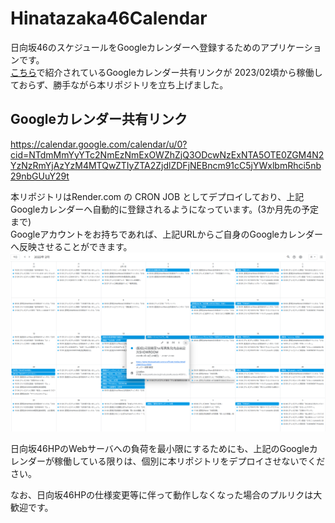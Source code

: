 # Hinatazaka46Calendar

日向坂46のスケジュールをGoogleカレンダーへ登録するためのアプリケーションです。  
[こちら](https://qiita.com/ddn/items/42def5fa721e531eecdb)で紹介されているGoogleカレンダー共有リンクが 2023/02頃から稼働しておらず、勝手ながら本リポジトリを立ち上げました。

## Googleカレンダー共有リンク

https://calendar.google.com/calendar/u/0?cid=NTdmMmYyYTc2NmEzNmExOWZhZjQ3ODcwNzExNTA5OTE0ZGM4N2YzNzRmYjAzYzM4MTQwZTIyZTA2ZjdlZDFjNEBncm91cC5jYWxlbmRhci5nb29nbGUuY29t

本リポジトリはRender.com の CRON JOB としてデプロイしており、上記Googleカレンダーへ自動的に登録されるようになっています。(3か月先の予定まで)  
Googleアカウントをお持ちであれば、上記URLからご自身のGoogleカレンダーへ反映させることができます。  
![](img/overture.png)


日向坂46HPのWebサーバへの負荷を最小限にするためにも、上記のGoogleカレンダーが稼働している限りは、個別に本リポジトリをデプロイさせないでください。

なお、日向坂46HPの仕様変更等に伴って動作しなくなった場合のプルリクは大歓迎です。
